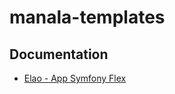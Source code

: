 # manala-templates

## Documentation

* [Elao - App Symfony Flex](./elao.app_symfony_flex/README.md)